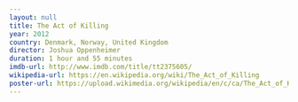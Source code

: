 ```yaml
---
layout: null
title: The Act of Killing
year: 2012
country: Denmark, Norway, United Kingdom
director: Joshua Oppenheimer
duration: 1 hour and 55 minutes
imdb-url: http://www.imdb.com/title/tt2375605/
wikipedia-url: https://en.wikipedia.org/wiki/The_Act_of_Killing
poster-url: https://upload.wikimedia.org/wikipedia/en/c/ca/The_Act_of_Killing_%282012_film%29.jpg
---
```

